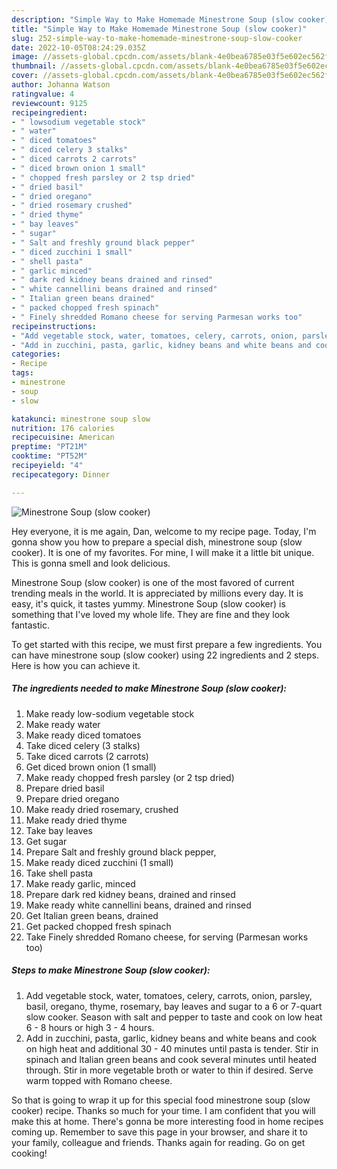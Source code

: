 ```yaml
---
description: "Simple Way to Make Homemade Minestrone Soup (slow cooker)"
title: "Simple Way to Make Homemade Minestrone Soup (slow cooker)"
slug: 252-simple-way-to-make-homemade-minestrone-soup-slow-cooker
date: 2022-10-05T08:24:29.035Z
image: //assets-global.cpcdn.com/assets/blank-4e0bea6785e03f5e602ec562f230caae08da540cada707380b4fe1bbebba43da.png
thumbnail: //assets-global.cpcdn.com/assets/blank-4e0bea6785e03f5e602ec562f230caae08da540cada707380b4fe1bbebba43da.png
cover: //assets-global.cpcdn.com/assets/blank-4e0bea6785e03f5e602ec562f230caae08da540cada707380b4fe1bbebba43da.png
author: Johanna Watson
ratingvalue: 4
reviewcount: 9125
recipeingredient:
- " lowsodium vegetable stock"
- " water"
- " diced tomatoes"
- " diced celery 3 stalks"
- " diced carrots 2 carrots"
- " diced brown onion 1 small"
- " chopped fresh parsley or 2 tsp dried"
- " dried basil"
- " dried oregano"
- " dried rosemary crushed"
- " dried thyme"
- " bay leaves"
- " sugar"
- " Salt and freshly ground black pepper"
- " diced zucchini 1 small"
- " shell pasta"
- " garlic minced"
- " dark red kidney beans drained and rinsed"
- " white cannellini beans drained and rinsed"
- " Italian green beans drained"
- " packed chopped fresh spinach"
- " Finely shredded Romano cheese for serving Parmesan works too"
recipeinstructions:
- "Add vegetable stock, water, tomatoes, celery, carrots, onion, parsley, basil, oregano, thyme, rosemary, bay leaves and sugar to a 6 or 7-quart slow cooker. Season with salt and pepper to taste and cook on low heat 6 - 8 hours or high 3 - 4 hours."
- "Add in zucchini, pasta, garlic, kidney beans and white beans and cook on high heat and additional 30 - 40 minutes until pasta is tender. Stir in spinach and Italian green beans and cook several minutes until heated through. Stir in more vegetable broth or water to thin if desired. Serve warm topped with Romano cheese."
categories:
- Recipe
tags:
- minestrone
- soup
- slow

katakunci: minestrone soup slow 
nutrition: 176 calories
recipecuisine: American
preptime: "PT21M"
cooktime: "PT52M"
recipeyield: "4"
recipecategory: Dinner

---
```



![Minestrone Soup (slow cooker)](//assets-global.cpcdn.com/assets/blank-4e0bea6785e03f5e602ec562f230caae08da540cada707380b4fe1bbebba43da.png)

Hey everyone, it is me again, Dan, welcome to my recipe page. Today, I'm gonna show you how to prepare a special dish, minestrone soup (slow cooker). It is one of my favorites. For mine, I will make it a little bit unique. This is gonna smell and look delicious.

Minestrone Soup (slow cooker) is one of the most favored of current trending meals in the world. It is appreciated by millions every day. It is easy, it's quick, it tastes yummy. Minestrone Soup (slow cooker) is something that I've loved my whole life. They are fine and they look fantastic.




To get started with this recipe, we must first prepare a few ingredients. You can have minestrone soup (slow cooker) using 22 ingredients and 2 steps. Here is how you can achieve it.

<!--inarticleads1-->

##### The ingredients needed to make Minestrone Soup (slow cooker):

1. Make ready  low-sodium vegetable stock
1. Make ready  water
1. Make ready  diced tomatoes
1. Take  diced celery (3 stalks)
1. Take  diced carrots (2 carrots)
1. Get  diced brown onion (1 small)
1. Make ready  chopped fresh parsley (or 2 tsp dried)
1. Prepare  dried basil
1. Prepare  dried oregano
1. Make ready  dried rosemary, crushed
1. Make ready  dried thyme
1. Take  bay leaves
1. Get  sugar
1. Prepare  Salt and freshly ground black pepper,
1. Make ready  diced zucchini (1 small)
1. Take  shell pasta
1. Make ready  garlic, minced
1. Prepare  dark red kidney beans, drained and rinsed
1. Make ready  white cannellini beans, drained and rinsed
1. Get  Italian green beans, drained
1. Get  packed chopped fresh spinach
1. Take  Finely shredded Romano cheese, for serving (Parmesan works too)




<!--inarticleads2-->

##### Steps to make Minestrone Soup (slow cooker):

1. Add vegetable stock, water, tomatoes, celery, carrots, onion, parsley, basil, oregano, thyme, rosemary, bay leaves and sugar to a 6 or 7-quart slow cooker. Season with salt and pepper to taste and cook on low heat 6 - 8 hours or high 3 - 4 hours.
1. Add in zucchini, pasta, garlic, kidney beans and white beans and cook on high heat and additional 30 - 40 minutes until pasta is tender. Stir in spinach and Italian green beans and cook several minutes until heated through. Stir in more vegetable broth or water to thin if desired. Serve warm topped with Romano cheese.




So that is going to wrap it up for this special food minestrone soup (slow cooker) recipe. Thanks so much for your time. I am confident that you will make this at home. There's gonna be more interesting food in home recipes coming up. Remember to save this page in your browser, and share it to your family, colleague and friends. Thanks again for reading. Go on get cooking!
